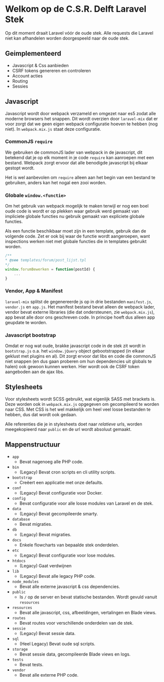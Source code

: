 # Welkom op de C.S.R. Delft Laravel Stek

Op dit moment draait Laravel vóór de oude stek. Alle requests die 
Laravel niet kan afhandelen worden doorgespeeld naar de oude stek.

## Geimplementeerd

* Javascript & Css aanbieden
* CSRF tokens genereren en controleren
* Account acties
* Routing
* Sessies

## Javascript

Javascript wordt door webpack verzameld en omgezet naar es5 zodat 
alle moderne browsers het snappen. Dit wordt overzien door `laravel-mix`
dat er voor zorgt dat we geen eigen webpack configuratie hoeven te hebben
(nog niet). In `webpack.mix.js` staat deze configuratie.

### CommonJS `require`

We gebruiken de commonJS lader van webpack in de javascript, dit betekend dat
je op elk moment in je code `require` kan aanroepen met een bestand. Webpack zorgt
ervoor dat alle benodigde javascript bij elkaar gestopt wordt.

Het is wel aanbevolen om `require` alleen aan het begin van een bestand te gebruiken,
anders kan het nogal een zooi worden.

### Globale `window.<functie>`

Om het gebruik van webpack mogelijk te maken terwijl er nog een boel oude code is
wordt er op plekken waar gebruik werd gemaakt van impliciete globale functies nu
gebruik gemaakt van expliciete globale functies.

Als een functie beschikbaar moet zijn in een template, gebruik dan de volgende code. 
Zet er ook bij waar de functie wordt aangeroepen, want inspections werken niet met
globale functies die in templates gebruikt worden.

```javascript
/**
* @see templates/forum/post_lijst.tpl
*/
window.forumBewerken = function(postId) {
    ...
}
```

### Vendor, App & Manifest

`laravel-mix` splitst de gegenereerde js op in drie bestanden `manifest.js`,
`vendor.js` en `app.js`. Het manifest bestand bevat alleen de webpack lader,
vendor bevat externe libraries (die dat ondersteunen, zie `webpack.mix.js`), 
app bevat alle door ons geschreven code. In principe hoeft dus alleen app
geupdate te worden.

### Javascript bootstrap

Omdat er nog wat oude, brakke javascript code in de stek zit wordt in `bootstrap.js`
o.a. het `window.jQuery` object gebootstrapped (in elkaar geklust met plugins en al).
Dit zorgt ervoor dat libs en code die commonJS niet snappen (en dus gaan proberen om 
hun dependencies uit globals te halen) ook gewoon kunnen werken. Hier wordt ook 
de CSRF token aangeboden aan de ajax libs.

## Stylesheets

Voor stylesheets wordt SCSS gebruikt, wat eigenlijk SASS met brackets is. Deze worden ook in
`webpack.mix.js` opgegeven om gecompileerd te worden naar CSS. Met CSS is het wel makkelijk
om heel veel losse bestanden te hebben, dus dat wordt ook gedaan.

Alle referenties die je in stylesheets doet naar _relatieve_ urls, worden meegekopieerd 
naar `public` en de url wordt absoluut gemaakt.

## Mappenstructuur

* `app`
  * Bevat nagenoeg alle PHP code.
* `bin`
  * (Legacy) Bevat cron scripts en cli utility scripts.
* `bootstrap`
  * Creëert een applicatie met onze defaults. 
* `conf`
  * (Legacy) Bevat configuratie voor Docker.
* `config`
  * Bevat configuratie voor alle losse modules van Laravel en de stek.
* `data`
  * (Legacy) Bevat gecompileerde smarty.
* `database`
  * Bevat migraties.
* `db`
  * (Legacy) Bevat migraties.
* `docs`
  * Enkele flowcharts van bepaalde stek onderdelen.
* `etc`
  * (Legacy) Bevat configuratie voor lose modules.
* `htdocs`
  * (Legacy) Gaat verdwijnen
* `lib`
  * (Legacy) Bevat alle legacy PHP code.
* `node_modules`
  * Bevat alle externe javascript & css dependencies.
* `public`
  * Is `/` op de server en bevat statische bestanden. Wordt gevuld vanuit `resources`
* `resources`
  * Bevat alle javascript, css, afbeeldingen, vertalingen en Blade views.
* `routes`
  * Bevat routes voor verschillende onderdelen van de stek.
* `sessie`
  * (Legacy) Bevat sessie data.
* `sql`
  * (Heel Legacy) Bevat oude sql scripts.
* `storage`
  * Bevat sessie data, gecompileerde Blade views en logs.
* `tests`
  * Bevat tests.
* `vendor`
  * Bevat alle externe PHP code.